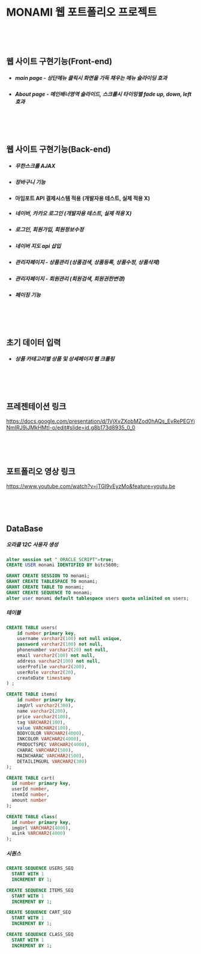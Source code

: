 # MONAMI 웹 포트폴리오 프로젝트

&nbsp;

&nbsp;

## 웹 사이트 구현기능(Front-end)

- ##### main page - 상단메뉴 클릭시 화면을 가득 채우는 메뉴 슬라이딩 효과

- ##### About page - 메인배너영역 슬라이드, 스크롤시 타이밍별 fade up, down, left 효과

&nbsp;

&nbsp;

## 웹 사이트 구현기능(Back-end)

- ##### 무한스크롤 AJAX

- ##### 장바구니 기능

- **아임포트 API 결제시스템 적용** **(개발자용 테스트, 실제 적용 X)**

- ##### 네이버, 카카오 로그인  (개발자용 테스트, 실제 적용 X)

- ##### 로그인, 회원가입, 회원정보수정

- ##### 네이버 지도 api 삽입

- ##### 관리자페이지 - 상품관리 (상품검색, 상품등록, 상품수정, 상품삭제)

- ##### 관리자페이지 - 회원관리 (회원검색, 회원권한변경)

- ##### 페이징 기능

&nbsp;

&nbsp;

## 초기 데이터 입력 

- ##### 상품 카테고리별 상품 및 상세페이지 웹 크롤링

&nbsp;

&nbsp;

## 프레젠테이션 링크

https://docs.google.com/presentation/d/1VjXvZXobMZod0hAQs_EvRePEGYiNmIRJ9iJMkHMtI-o/edit#slide=id.g8b173d8935_0_0

&nbsp;

&nbsp;

## 포트폴리오 영상 링크

https://www.youtube.com/watch?v=jTGl9vEyzMo&feature=youtu.be

&nbsp;

&nbsp;

## DataBase

##### 오라클 12C 사용자 생성

```sql
alter session set "_ORACLE_SCRIPT"=true;  
CREATE USER monami IDENTIFIED BY bitc5600;

GRANT CREATE SESSION TO monami;
GRANT CREATE TABLESPACE TO monami;
GRANT CREATE TABLE TO monami;
GRANT CREATE SEQUENCE TO monami;
alter user monami default tablespace users quota unlimited on users;
```

##### 테이블
```sql
CREATE TABLE users(
    id number primary key,
    username varchar2(100) not null unique,
    password varchar2(100) not null,
    phonenumber varchar2(20) not null,
    email varchar2(100) not null,
    address varchar2(100) not null,
    userProfile varchar2(200),
    userRole varchar2(20),
    createDate timestamp
) ;

CREATE TABLE items(
    id number primary key,
    imgUrl varchar2(300),
    name varchar2(200),
    price varchar2(100),
    tag VARCHAR2(100),
    value VARCHAR2(100),
    BODYCOLOR VARCHAR2(4000),
    INKCOLOR VARCHAR2(4000),
    PRODUCTSPEC VARCHAR2(4000),
    CHARAC VARCHAR2(500),
    MAINCHARAC VARCHAR2(500),
    DETAILIMGURL VARCHAR2(300)
);

CREATE TABLE cart(
  id number primary key,
  userId number,
  itemId number,
  amount number
);

CREATE TABLE class(
  id number primary key,
  imgUrl VARCHAR2(4000),
  aLink VARCHAR2(4000)
);
```

##### 시퀀스
```sql
CREATE SEQUENCE USERS_SEQ
  START WITH 1
  INCREMENT BY 1;

CREATE SEQUENCE ITEMS_SEQ
  START WITH 1
  INCREMENT BY 1;

CREATE SEQUENCE CART_SEQ
  START WITH 1
  INCREMENT BY 1; 

CREATE SEQUENCE CLASS_SEQ
  START WITH 1
  INCREMENT BY 1; 
```

